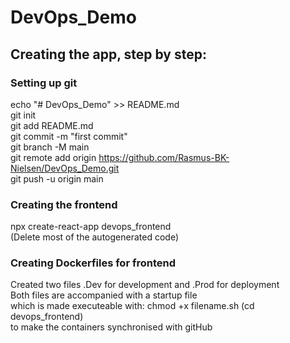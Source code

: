 # DevOps_Demo

## Creating the app, step by step:
### Setting up git
echo "# DevOps_Demo" >> README.md  
git init  
git add README.md  
git commit -m "first commit"  
git branch -M main  
git remote add origin https://github.com/Rasmus-BK-Nielsen/DevOps_Demo.git  
git push -u origin main  

### Creating the frontend
npx create-react-app devops_frontend  
(Delete most of the autogenerated code)

### Creating Dockerfiles for frontend
Created two files .Dev for development and .Prod for deployment  
Both files are accompanied with a startup file  
which is made executeable with: chmod +x filename.sh (cd devops_frontend)  
to make the containers synchronised with gitHub

